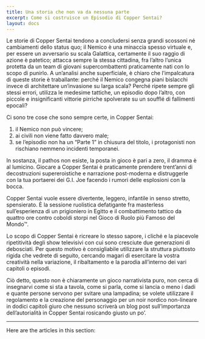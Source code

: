 ```yaml
---
title: Una storia che non va da nessuna parte
excerpt: Come si costruisce un Episodio di Copper Sentai?
layout: docs
---
```


Le storie di Copper Sentai tendono a concludersi senza grandi scossoni né cambiamenti dello status quo; il Nemico è una minaccia spesso virtuale e, per essere un avversario su scala Galattica, certamente il suo raggio di azione è patetico; attacca sempre la stessa cittadina, fra l’altro l’unica protetta da un team di giovani supercombattenti praticamente nati con lo scopo di punirlo. 
A un’analisi anche superficiale, è chiaro che l’impalcatura di queste storie è traballante: perché il Nemico congegna piani bislacchi invece di architettare un’invasione su larga scala? Perché ripete sempre gli stessi errori, utilizza le medesime tattiche, un episodio dopo l’altro, con piccole e insignificanti vittorie pirriche spolverate su un soufflé di fallimenti epocali?

Ci sono tre cose che sono sempre certe, in Copper Sentai:


1. il Nemico non può vincere;
2. ai civili non viene fatto davvero male;
3. se l’episodio non ha un “Parte 1” in chiusura del titolo, i protagonisti non rischiano nemmeno incidenti temporanei.

In sostanza, il pathos non esiste, la posta in gioco è pari a zero, il dramma è al lumicino. Giocare a Copper Sentai è praticamente prendere trent’anni di decostruzioni supereroistiche e narrazione post-moderna e distruggerle con la tua portaerei dei G.I. Joe facendo i rumori delle esplosioni con la bocca.

Copper Sentai vuole essere divertente, leggero, infantile in senso stretto, spensierato. È la sessione ruolistica defatigante fra masterless sull’esperienza di un prigioniero in Egitto e il combattimento tattico da quattro ore contro coboldi storpi nel Gioco di Ruolo più Famoso del Mondo™.

Lo scopo di Copper Sentai è ricreare lo stesso sapore, i cliché e la piacevole ripetitività degli show televisivi con cui sono cresciute due generazioni di debosciati.
Per questo motivo è consigliabile utilizzare la struttura piuttosto rigida che vedrete di seguito, cercando magari di esercitare la vostra creatività nella variazione, il ribaltamento e la parodia all’interno dei vari capitoli o episodi.

Ciò detto, questo non è chiaramente un gioco narrativista puro, non cerca di insegnarvi come si sta a tavola, come si parla, come si lancia o meno i dadi e quante persone servono per svitare una lampadina; se volete utilizzare il regolamento e la creazione del personaggio per un noir nordico non-lineare in dodici capitoli giuro che nessuno scriverà un blog post sull’importanza dell’autorialità in Copper Sentai rosicando giusto un po’.

***

Here are the articles in this section:
